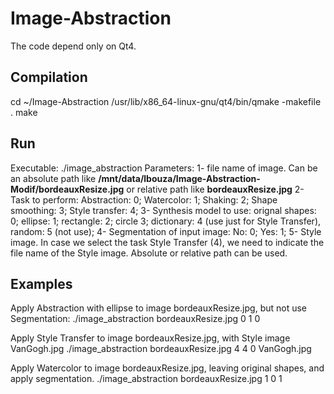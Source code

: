 # Image-Abstraction
The code depend only on Qt4.

## Compilation

cd ~/Image-Abstraction
/usr/lib/x86_64-linux-gnu/qt4/bin/qmake -makefile .
make 

## Run

Executable: ./image_abstraction
Parameters:
1- file name of image. Can be an absolute path like **/mnt/data/lbouza/Image-Abstraction-Modif/bordeauxResize.jpg** or relative path like **bordeauxResize.jpg**
2- Task to perform: Abstraction: 0; Watercolor: 1; Shaking: 2; Shape smoothing: 3; Style transfer: 4;
3- Synthesis model to use: orignal shapes: 0; ellipse: 1; rectangle: 2; circle 3;  dictionary: 4 (use just for Style Transfer), random: 5 (not use);
4- Segmentation of input image: No: 0; Yes: 1;
5- Style image. In case we select the task Style Transfer (4), we need to indicate the file name of the Style image. Absolute or relative path can be used.

## Examples

Apply Abstraction with ellipse to image bordeauxResize.jpg, but not use Segmentation:
./image_abstraction bordeauxResize.jpg 0 1 0

Apply Style Transfer to image bordeauxResize.jpg, with Style image VanGogh.jpg
./image_abstraction bordeauxResize.jpg 4 4 0 VanGogh.jpg

Apply Watercolor to image bordeauxResize.jpg, leaving original shapes, and apply segmentation.
./image_abstraction bordeauxResize.jpg 1 0 1

